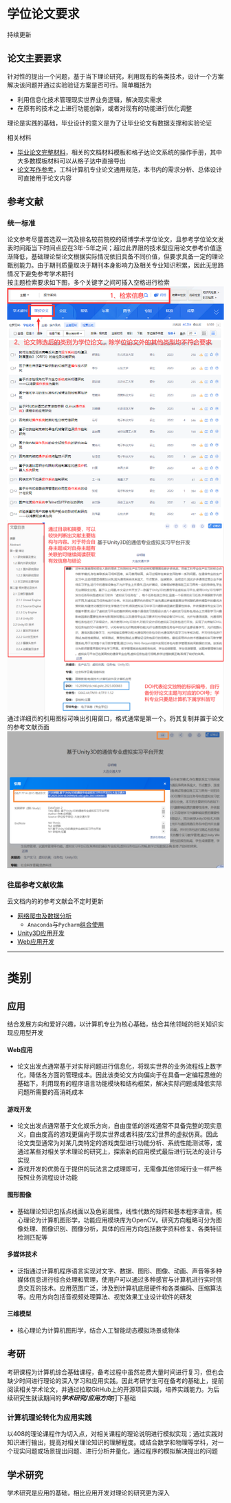 # 学位论文要求

持续更新

## 论文主要要求
针对性的提出一个问题，基于当下理论研究，利用现有的各类技术，设计一个方案解决该问题并通过实验验证方案是否可行。简单概括为
- 利用信息化技术管理现实世界业务逻辑，解决现实需求
- 在原有的技术之上进行功能创新，或者对现有的功能进行优化调整

理论是实践的基础，毕业设计的意义是为了让毕业论文有数据支撑和实验论证

相关材料

- [毕业论文完整材料](https://kdocs.cn/join/gzj561g?f=101)，相关的文档材料模板和格子达论文系统的操作手册，其中大多数模板材料可以从格子达中直接导出
- [论文写作参考](https://kdocs.cn/join/g64pq8z?f=101)，工科计算机专业论文通用规范，本书内的需求分析、总体设计可直接用于论文内容
## 参考文献
### 统一标准
论文参考尽量首选双一流及排名较前院校的硕博学术学位论文，且参考学位论文发表时间距当下时间点应在3年-5年之间；超过此界限的技术型应用论文参考价值逐渐降低，基础理论型论文根据实际情况依旧具备不同价值，但要求具备一定的理论甄别能力。由于期刊质量取决于期刊本身影响力及相关专业知识积累，因此无思路情况下避免参考学术期刊  
按主题检索要求如下图，多个关键字之间可插入空格进行检索
![](https://github.com/DigitalMediaRD/OverView/blob/main/res/Thesis/001.png)
![](https://github.com/DigitalMediaRD/OverView/blob/main/res/Thesis/002.png)
通过详细页的引用图标可唤出引用窗口，格式通常是第一个。将其复制并置于论文的参考文献页面
![](https://github.com/DigitalMediaRD/OverView/blob/main/res/Thesis/003.png)

### 往届参考文献收集
云文档内的的参考文献会不定时更新
- [网络爬虫及数据分析](https://kdocs.cn/join/gzyrddz?f=101)
  - ```Anaconda```与```Pycharm```[组合使用](https://github.com/DigitalMediaRD/OpenCV?tab=readme-ov-file#%E7%BB%84%E5%90%88%E4%BD%BF%E7%94%A8)
- [Unity3D应用开发](https://kdocs.cn/join/g6p53hz?f=101)
- [Web应用开发](https://kdocs.cn/join/g5rk3ma?f=101)

---- 
# 类别

## 应用
结合发展方向和爱好兴趣，以计算机专业为核心基础，结合其他领域的相关知识实现应用型开发

#### Web应用
- 论文出发点通常基于对实际问题进行信息化，将现实世界的业务流程线上数字化，降低各方面的管理成本。因此该类论文方向偏向于在具备一定编程思维的基础下，利用现有的程序语言功能模块和结构框架，解决实际问题或降低实际问题所需要的高消耗成本
#### 游戏开发
- 论文出发点通常基于文化娱乐方向，自由度低的游戏通常不具备完整的现实意义，自由度高的游戏更偏向于现实世界或者科技/玄幻世界的虚拟仿真。因此论文类型通常为对某几类特定的游戏类型进行功能分析、系统性能测试等，或通过某些对相关学术理论的研究上，探索新的应用模式最后进行玩法的设计与实现
- 游戏开发的优势在于提供的玩法言之成理即可，无需像其他领域行业一样严格按照业务流程设计功能
#### 图形图像
- 基础理论知识包括点线面以及色彩属性，线性代数的矩阵和基本程序语言。核心理论为计算机图形学，功能应用模块库为OpenCV。研究方向粗略可分为图像处理、图像识别、图像分析，具体的应用方向包括数字资料修复、各类特征检测匹配等
#### 多媒体技术
- 泛指通过计算机程序语言实现对文字、数据、图形、图像、动画、声音等多种媒体信息进行综合处理和管理，使用户可以通过多种感官与计算机进行实时信息交互的技术。应用范围广泛，涉及到计算机底层硬件和各类编码、压缩算法等。应用方向包括音视频处理算法、视觉效果工业设计软件的研发
#### 三维模型
- 核心理论为计算机图形学，结合人工智能动态模拟场景或物体


## 考研
考研课程为计算机综合基础课程，备考过程中虽然花费大量时间进行复习，但也会缺少时间进行理论的深入学习和应用实践。因此考研学生可在备考的基础上，提前阅读相关学术论文，并通过拉取GitHub上的开源项目实践，培养实践能力。为后续研究生就读期间的***学术研究/应用方向***打下基础
### 计算机理论转化为应用实践
以408的理论课程作为切入点，对相关课程的理论说明进行模拟实现；通过实践对知识进行输出，提高对相关理论知识的理解程度。或结合数学和物理等学科，对一个现实问题或场景提出问题、进行分析并量化，通过程序的模拟解决提出的问题
## 学术研究
学术研究是应用的基础，相比应用开发对理论的研究更为深入